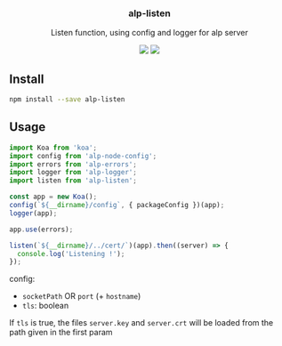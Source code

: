 <h3 align="center">
  alp-listen
</h3>

<p align="center">
  Listen function, using config and logger for alp server
</p>

<p align="center">
  <a href="https://npmjs.org/package/alp-listen"><img src="https://img.shields.io/npm/v/alp-listen.svg?style=flat-square"></a>
  <a href="https://david-dm.org/christophehurpeau/alp?path=packages/alp-listen"><img src="https://david-dm.org/christophehurpeau/alp.svg?path=packages/alp-listen?style=flat-square"></a>
</p>

## Install

```sh
npm install --save alp-listen
```

## Usage

```js
import Koa from 'koa';
import config from 'alp-node-config';
import errors from 'alp-errors';
import logger from 'alp-logger';
import listen from 'alp-listen';

const app = new Koa();
config(`${__dirname}/config`, { packageConfig })(app);
logger(app);

app.use(errors);

listen(`${__dirname}/../cert/`)(app).then((server) => {
  console.log('Listening !');
});
```

config:

- `socketPath` OR `port` (+ `hostname`)
- `tls`: boolean

If `tls` is true, the files `server.key` and `server.crt`
will be loaded from the path given in the first param
